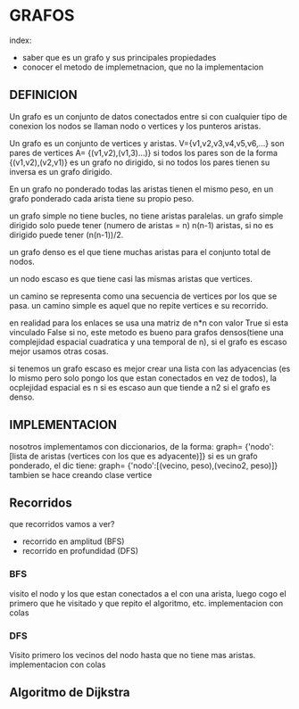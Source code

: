 # GRAFOS
index:
- saber que es un grafo y sus principales propiedades
- conocer el metodo de implemetnacion, que no la implementacion 
## DEFINICION
Un grafo es un conjunto de datos conectados entre si con cualquier tipo de conexion
los nodos se llaman nodo o vertices y los punteros aristas.

Un grafo es un conjunto de vertices y aristas.
V={v1,v2,v3,v4,v5,v6,...}
son pares de vertices
A= {(v1,v2),(v1,3)...)}
si todos los pares son de la forma {(v1,v2),(v2,v1)} es un grafo no dirigido, si no todos los pares tienen su inversa es un grafo dirigido.

En un grafo no ponderado todas las aristas tienen el mismo peso, en un grafo ponderado cada arista tiene su propio peso.

un grafo simple no tiene bucles, no tiene aristas paralelas.
un grafo simple dirigido solo puede tener (numero de aristas = n) n(n-1) aristas, si no es dirigido puede tener (n(n-1))/2.

un grafo denso es el que tiene muchas aristas para el conjunto total de nodos.

un nodo escaso es que tiene casi las mismas aristas que vertices.

un camino se representa como una secuencia de vertices por los que se pasa.
un camino simple es aquel que no repite vertices e su recorrido.

en realidad para los enlaces se usa una matriz de n*n con valor True si esta vinculado False si no, este metodo es bueno para grafos densos(tiene una complejidad espacial cuadratica y una temporal de n), si el grafo es escaso mejor usamos otras cosas.

si tenemos un grafo escaso es mejor crear una lista con las adyacencias (es lo mismo pero solo pongo los que estan conectados en vez de todos), la ocplejidad espacial es n si es escaso aun que tiende a n2 si el grafo es denso.
## IMPLEMENTACION
nosotros implementamos con diccionarios, de la forma:
graph= {'nodo':[lista de aristas (vertices con los que es adyacente)]}
si es un grafo ponderado, el dic tiene:
graph= {'nodo':[(vecino, peso),(vecino2, peso)]} tambien se hace creando clase vertice

## Recorridos
que recorridos vamos a ver?
- recorrido en amplitud (BFS)
- recorrido en profundidad (DFS)

### BFS
visito el nodo y los que estan conectados a el con una arista, luego cogo el primero que he visitado y que repito el algoritmo, etc.
implementacion con colas
### DFS
Visito primero los vecinos del nodo hasta que no tiene mas aristas.
implementacion con colas

## Algoritmo de Dijkstra
